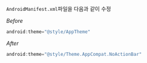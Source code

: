`AndroidManifest.xml`파일을 다음과 같이 수정

*Before*

```kotlin
android:theme="@style/AppTheme"
```

*After*

```kotlin
android:theme="@style/Theme.AppCompat.NoActionBar"
```

